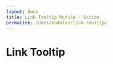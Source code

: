 ```yaml
---
layout: docs
title: Link Tooltip Module - Scribe
permalink: /docs/modules/link-tooltip/
---
```


# Link Tooltip
